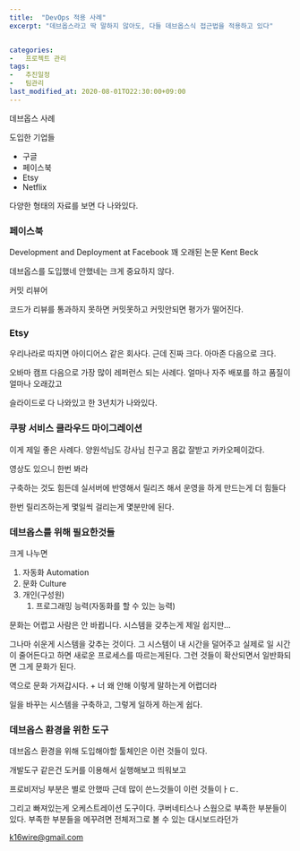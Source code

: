 ```yaml
---
title:  "DevOps 적용 사례"
excerpt: "데브옵스라고 딱 말하지 않아도, 다들 데브옵스식 접근법을 적용하고 있다"


categories:
-   프로젝트 관리
tags:
-   추진일정
-   팀관리
last_modified_at: 2020-08-01TO22:30:00+09:00
---
```


데브옵스 사례

도입한 기업들

- 구글
- 페이스북
- Etsy
- Netflix

다양한 형태의 자료를 보면 다 나와있다.

### 페이스북

Development and Deployment at Facebook
꽤 오래된 논문
Kent Beck

데브옵스를 도입했네 안했네는 크게 중요하지 않다.

커밋
리뷰어

코드가 리뷰를 통과하지 못하면 커밋못하고
커밋안되면 평가가 떨어진다.

### Etsy

우리나라로 따지면 아이디어스 같은 회사다.
근데 진짜 크다. 아마존 다음으로 크다.

오바마 캠프 다음으로 가장 많이 레퍼런스 되는 사례다.
얼마나 자주 배포를 하고
품질이 얼마나 오래갔고

슬라이드로 다 나와있고
한 3년치가 나와있다.

### 쿠팡 서비스 클라우드 마이그레이션

이게 제일 좋은 사례다.
양원석님도 강사님 친구고
몸값 잘받고 카카오페이갔다.

영상도 있으니 한번 봐라

구축하는 것도 힘든데
실서버에 반영해서 릴리즈 해서 운영을 하게 만드는게 더 힘들다

한번 릴리즈하는게 몇일씩 걸리는게
몇분만에 된다.

### 데브옵스를 위해 필요한것들

크게 나누면

1. 자동화 Automation
2. 문화 Culture
3. 개인(구성원)
    1. 프로그래밍 능력(자동화를 할 수 있는 능력)

문화는 어렵고 사람은 안 바뀝니다.
시스템을 갖추는게 제일 쉽지만...

그나마 쉬운게 시스템을 갖추는 것이다.
그 시스템이 내 시간을 덜어주고
실제로 일 시간이 줄어든다고 하면
새로운 프로세스를 따르는게된다.
그런 것들이 확산되면서 일반화되면 그게 문화가 된다.

역으로 문화 가져갑시다. + 너 왜 안해
이렇게 말하는게 어렵더라

일을 바꾸는 시스템을 구축하고,
그렇게 일하게 하는게 쉽다.

### 데브옵스 환경을 위한 도구

데브옵스 환경을 위해 도입해야할 툴체인은 이런 것들이 있다.

개발도구 같은건 도커를 이용해서 실행해보고 띄워보고

프로비저닝 부분은 별로 안했따
근데 많이 쓴느것들이 이런 것들이ㅏㄷ.

그리고 빠져있는게 오케스트레이션 도구이다.
쿠버네티스나 스웜으로 부족한 부분들이 있다.
부족한 부분들을 메꾸려면 
전체저그로 볼 수 있는 대시보드라던가

k16wire@gmail.com

